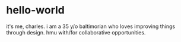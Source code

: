 # hello-world
it's me, charles.
i am a 35 y/o baltimorian who loves improving things through design.
hmu with/for collaborative opportunities.
